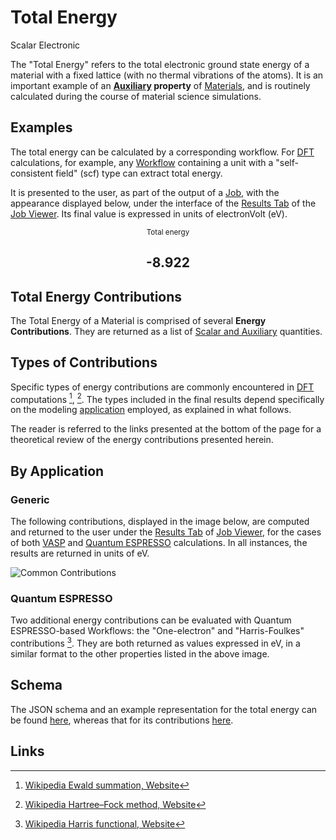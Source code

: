# Total Energy

<span class="btn badge b-success border-50">Scalar</span> <span class="btn badge b-info border-50">Electronic</span>

The "Total Energy" refers to the total electronic ground state energy of a material with a fixed lattice (with no thermal vibrations of the atoms). It is an important example of an **[Auxiliary](../../properties/classification/general.md) property** of [Materials](../../materials/overview.md), and is routinely calculated during the course of material science simulations. 

## Examples

The total energy can be calculated by a corresponding workflow. For [DFT](../../models-directory/dft/overview.md) calculations, for example, any [Workflow](../../workflows/overview.md) containing a unit with a "self-consistent field" (scf) type can extract total energy. 

It is presented to the user, as part of the output of a [Job](../../jobs/overview.md), with the appearance displayed below, under the interface of the [Results Tab](../../jobs/ui/results-tab.md) of the [Job Viewer](../../jobs/ui/viewer.md). Its final value is expressed in units of electronVolt (eV).

<div class="clearfix">
    <center>
        <div class="chart"><i class="zmdi zmdi-battery-flash zmdi-hc-3x"></i></div>
        <div class="count">
        	<small>Total energy</small>
            <h2>-8.922</h2>
        </div>
     </center>
</div>

## Total Energy Contributions

The Total Energy of a Material is comprised of several **Energy Contributions**. They are returned as a list of [Scalar and Auxiliary](../../properties/classification/general.md) quantities.

## Types of Contributions

Specific types of energy contributions are commonly encountered in [DFT](../../models-directory/dft/overview.md) computations [^1], [^2]. The types included in the final results depend specifically on the modeling [application](../../software/applications.md) employed, as explained in what follows.

The reader is referred to the links presented at the bottom of the page for a theoretical review of the energy contributions presented herein.

## By Application

### Generic

The following contributions, displayed in the image below, are computed and returned to the user under the [Results Tab](../../jobs/ui/results-tab.md) of [Job Viewer](../../jobs/ui/viewer.md), for the cases of both [VASP](../../software/modeling/vasp.md) and [Quantum ESPRESSO](../../software/modeling/quantum-espresso.md) calculations. In all instances, the results are returned in units of eV.

![Common Contributions](../../images/properties-directory/common-contributions.png "Common Contributions")

### Quantum ESPRESSO

Two additional energy contributions can be evaluated with Quantum ESPRESSO-based Workflows: the "One-electron" and "Harris-Foulkes" contributions [^3]. They are both returned as values expressed in eV, in a similar format to the other properties listed in the above image. 

## Schema 

The JSON schema and an example representation for the total energy can be found [here](../../properties/data/list.md#total-energy), whereas that for its contributions [here](../../properties/data/list.md#total-energy-contributions).
 
## Links 

[^1]: [Wikipedia Ewald summation, Website](https://en.wikipedia.org/wiki/Ewald_summation)

[^2]: [Wikipedia Hartree–Fock method, Website](https://en.wikipedia.org/wiki/Hartree%E2%80%93Fock_method)

[^3]: [Wikipedia Harris functional, Website](https://en.wikipedia.org/wiki/Harris_functional)
